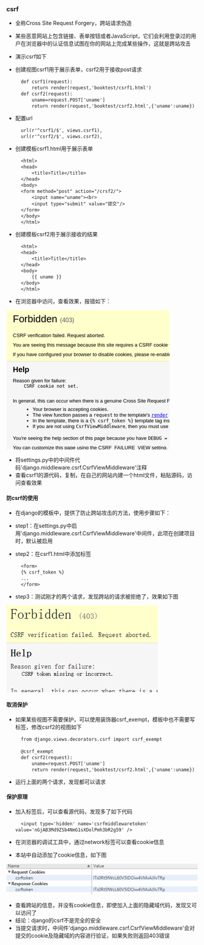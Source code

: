 ### csrf  

* 全称Cross Site Request Forgery，跨站请求伪造  
* 某些恶意网站上包含链接、表单按钮或者JavaScript，它们会利用登录过的用户在浏览器中的认证信息试图在你的网站上完成某些操作，这就是跨站攻击  
* 演示csrf如下  
* 创建视图csrf1用于展示表单，csrf2用于接收post请求  

        def csrf1(request):
            return render(request,'booktest/csrf1.html')
        def csrf2(request):
            uname=request.POST['uname']
            return render(request,'booktest/csrf2.html',{'uname':uname})  

* 配置url  

        url(r'^csrf1/$', views.csrf1),  
        url(r'^csrf2/$', views.csrf2),  

* 创建模板csrf1.html用于展示表单  

        <html>
        <head>
            <title>Title</title>
        </head>
        <body>
        <form method="post" action="/crsf2/">
            <input name="uname"><br>
            <input type="submit" value="提交"/>
        </form>
        </body>
        </html>  

* 创建模板csrf2用于展示接收的结果  

        <html>
        <head>
            <title>Title</title>
        </head>
        <body>
            {{ uname }}
        </body>
        </html>  

* 在浏览器中访问，查看效果，报错如下：  

![alt文本](Images/csrf1.png "Title")

* 将settings.py中的中间件代码'django.middleware.csrf.CsrfViewMiddleware'注释  
* 查看csrf1的源代码，复制，在自己的网站内建一个html文件，粘贴源码，访问查看效果  

#### 防csrf的使用  

* 在django的模板中，提供了防止跨站攻击的方法，使用步骤如下：
* step1：在settings.py中启用'django.middleware.csrf.CsrfViewMiddleware'中间件，此项在创建项目时，默认被启用
* step2：在csrf1.html中添加标签  

        <form>
        {% csrf_token %}
        ...
        </form>  

* step3：测试刚才的两个请求，发现跨站的请求被拒绝了，效果如下图  

![alt文本](Images/csrf2.png "Title")

#### 取消保护  

* 如果某些视图不需要保护，可以使用装饰器csrf_exempt，模板中也不需要写标签，修改csrf2的视图如下  

        from django.views.decorators.csrf import csrf_exempt

        @csrf_exempt
        def csrf2(request):
            uname=request.POST['uname']
            return render(request,'booktest/csrf2.html',{'uname':uname})  

* 运行上面的两个请求，发现都可以请求  

#### 保护原理  

* 加入标签后，可以查看源代码，发现多了如下代码  

        <input type='hidden' name='csrfmiddlewaretoken' value='nGjAB3Md9ZSb4NmG1sXDolPmh3bR2g59' />  

* 在浏览器的调试工具中，通过network标签可以查看cookie信息  
* 本站中自动添加了cookie信息，如下图  

![alt文本](Images/csrf3.png "Title")

* 查看跨站的信息，并没有cookie信息，即使加入上面的隐藏域代码，发现又可以访问了
* 结论：django的csrf不是完全的安全
* 当提交请求时，中间件'django.middleware.csrf.CsrfViewMiddleware'会对提交的cookie及隐藏域的内容进行验证，如果失败则返回403错误

